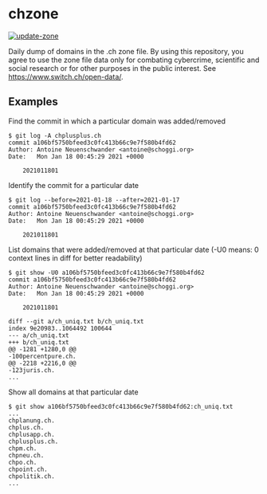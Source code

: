 # chzone

[![update-zone](https://github.com/antoinet/chzone/actions/workflows/update-zone.yml/badge.svg)](https://github.com/antoinet/chzone/actions/workflows/update-zone.yml)

Daily dump of domains in the .ch zone file. By using this repository, you agree to use the zone file data only for combating
cybercrime, scientific and social research or for other purposes in the public interest. See https://www.switch.ch/open-data/.

## Examples

Find the commit in which a particular domain was added/removed
```
$ git log -A chplusplus.ch
commit a106bf5750bfeed3c0fc413b66c9e7f580b4fd62
Author: Antoine Neuenschwander <antoine@schoggi.org>
Date:   Mon Jan 18 00:45:29 2021 +0000

    2021011801
```

Identify the commit for a particular date
```
$ git log --before=2021-01-18 --after=2021-01-17
commit a106bf5750bfeed3c0fc413b66c9e7f580b4fd62
Author: Antoine Neuenschwander <antoine@schoggi.org>
Date:   Mon Jan 18 00:45:29 2021 +0000

    2021011801
```

List domains that were added/removed at that particular date
(-U0 means: 0 context lines in diff for better readability)
```
$ git show -U0 a106bf5750bfeed3c0fc413b66c9e7f580b4fd62
commit a106bf5750bfeed3c0fc413b66c9e7f580b4fd62
Author: Antoine Neuenschwander <antoine@schoggi.org>
Date:   Mon Jan 18 00:45:29 2021 +0000

    2021011801

diff --git a/ch_uniq.txt b/ch_uniq.txt
index 9e20983..1064492 100644
--- a/ch_uniq.txt
+++ b/ch_uniq.txt
@@ -1281 +1280,0 @@
-100percentpure.ch.
@@ -2218 +2216,0 @@
-123juris.ch.
...
```

Show all domains at that particular date
```
$ git show a106bf5750bfeed3c0fc413b66c9e7f580b4fd62:ch_uniq.txt
...
chplanung.ch.
chplus.ch.
chplusapp.ch.
chplusplus.ch.
chpm.ch.
chpneu.ch.
chpo.ch.
chpoint.ch.
chpolitik.ch.
...
```
